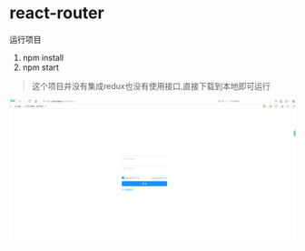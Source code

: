 # react-router
运行项目
1. npm install
2. npm start

> 这个项目并没有集成redux也没有使用接口,直接下载到本地即可运行

![image](https://github.com/yt7649757/react-router/blob/master/public/1.gif)
